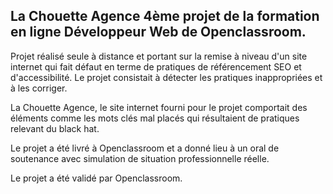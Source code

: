 La Chouette Agence 4ème projet de la formation en ligne Développeur Web de Openclassroom.
-----------------------------------------------------------------------------------------

Projet réalisé seule à distance et portant sur la remise à niveau d'un site internet qui fait défaut en terme de pratiques de référencement SEO et d'accessibilité. 
Le projet consistait à détecter les pratiques inappropriées et à les corriger.

La Chouette Agence, le site internet fourni pour le projet comportait des éléments comme les mots clés mal placés qui résultaient de pratiques relevant du black hat.

Le projet a été livré à Openclassroom et a donné lieu à un oral de soutenance avec simulation de situation professionnelle réelle.

Le projet a été validé par Openclassroom.
